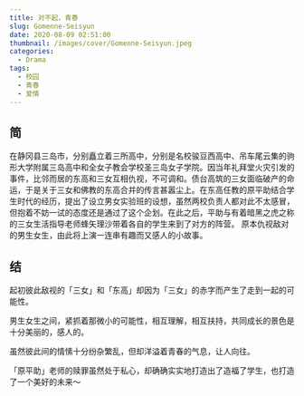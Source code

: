 ```yaml
---
title: 对不起，青春
slug: Gomenne-Seisyun
date: 2020-08-09 02:51:00
thumbnail: /images/cover/Gomenne-Seisyun.jpeg
categories:
  - Drama
tags:
  - 校园
  - 青春
  - 爱情
---
```


## 简

在静冈县三岛市，分别矗立着三所高中，分别是名校骏豆西高中、吊车尾云集的驹形大学附属三岛高中和全女子教会学校圣三岛女子学院。因当年礼拜堂火灾引发的事件，比邻而居的东高和三女互相仇视，不可调和。债台高筑的三女面临破产的命运，于是关于三女和佛教的东高合并的传言甚嚣尘上。在东高任教的原平助结合学生时代的经历，提出了设立男女实验班的设想，虽然两校负责人都对此不太感冒，但抱着不妨一试的态度还是通过了这个企划。在此之后，平助与有着暗黑之虎之称的三女生活指导老师蜂矢理沙带着各自的学生来到了对方的阵营。
原本仇视敌对的男生女生，由此将上演一连串有趣而又感人的小故事。

## 结

起初彼此敌视的「三女」和「东高」却因为「三女」的赤字而产生了走到一起的可能性。

男生女生之间，紧抓着那微小的可能性，相互理解，相互扶持，共同成长的景色是十分美丽的，感人的。

虽然彼此间的情愫十分纷杂繁乱，但却洋溢着青春的气息，让人向往。

「原平助」老师的赎罪虽然处于私心，却确确实实地打造出了造福了学生，也打造了一个美好的未来～
